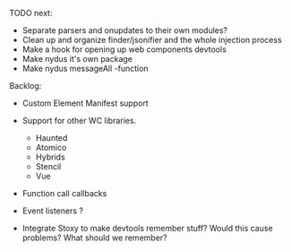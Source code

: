 
TODO next:

- Separate parsers and onupdates to their own modules?
- Clean up and organize finder/jsonifier and the whole injection process
- Make a hook for opening up web components devtools
- Make nydus it's own package
- Make nydus messageAll -function

Backlog:

- Custom Element Manifest support
- Support for other WC libraries. 
    - Haunted
    - Atomico
    - Hybrids
    - Stencil
    - Vue

- Function call callbacks
- Event listeners ?

- Integrate Stoxy to make devtools remember stuff? Would this cause problems? What should we remember?


